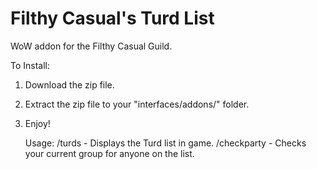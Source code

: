# Filthy Casual's Turd List
WoW addon for the Filthy Casual Guild.

To Install:

1) Download the zip file.
2) Extract the zip file to your "interfaces/addons/" folder.
3) Enjoy!

   Usage:
   /turds - Displays the Turd list in game.
   /checkparty - Checks your current group for anyone on the list.
